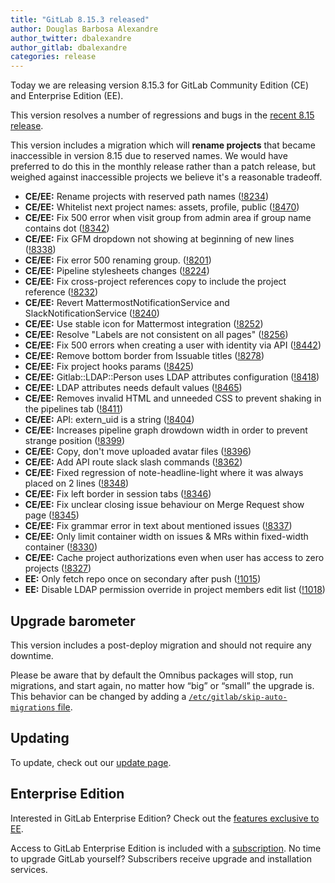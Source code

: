 ```yaml
---
title: "GitLab 8.15.3 released"
author: Douglas Barbosa Alexandre
author_twitter: dbalexandre
author_gitlab: dbalexandre
categories: release
---
```


Today we are releasing version 8.15.3 for GitLab Community Edition (CE) and
Enterprise Edition (EE).

This version resolves a number of regressions and bugs in the [recent 8.15
release](/2016/12/22/gitlab-8-15-released).

This version includes a migration which will **rename projects** that became
inaccessible in version 8.15 due to reserved names. We would have preferred
to do this in the monthly release rather than a patch release, but weighed
against inaccessible projects we believe it's a reasonable tradeoff.

<!-- more -->

- **CE/EE:** Rename projects with reserved path names ([!8234])
- **CE/EE:** Whitelist next project names: assets, profile, public ([!8470])
- **CE/EE:** Fix 500 error when visit group from admin area if group name contains dot ([!8342])
- **CE/EE:** Fix GFM dropdown not showing at beginning of new lines ([!8338])
- **CE/EE:** Fix error 500 renaming group. ([!8201])
- **CE/EE:** Pipeline stylesheets changes ([!8224])
- **CE/EE:** Fix cross-project references copy to include the project reference ([!8232])
- **CE/EE:** Revert MattermostNotificationService and SlackNotificationService ([!8240])
- **CE/EE:** Use stable icon for Mattermost integration ([!8252])
- **CE/EE:** Resolve "Labels are not consistent on all pages" ([!8256])
- **CE/EE:** Fix 500 errors when creating a user with identity via API ([!8442])
- **CE/EE:** Remove bottom border from Issuable titles ([!8278])
- **CE/EE:** Fix project hooks params ([!8425])
- **CE/EE:** Gitlab::LDAP::Person uses LDAP attributes configuration ([!8418])
- **CE/EE:** LDAP attributes needs default values ([!8465])
- **CE/EE:** Removes invalid HTML and unneeded CSS to prevent shaking in the pipelines tab ([!8411])
- **CE/EE:** API: extern_uid is a string ([!8404])
- **CE/EE:** Increases pipeline graph drowdown width in order to prevent strange position ([!8399])
- **CE/EE:** Copy, don't move uploaded avatar files ([!8396])
- **CE/EE:** Add API route slack slash commands ([!8362])
- **CE/EE:** Fixed regression of note-headline-light where it was always placed on 2 lines ([!8348])
- **CE/EE:** Fix left border in session tabs ([!8346])
- **CE/EE:** Fix unclear closing issue behaviour on Merge Request show page ([!8345])
- **CE/EE:** Fix grammar error in text about mentioned issues ([!8337])
- **CE/EE:** Only limit container width on issues & MRs within fixed-width container ([!8330])
- **CE/EE:** Cache project authorizations even when user has access to zero projects ([!8327])
- **EE:** Only fetch repo once on secondary after push ([!1015])
- **EE:** Disable LDAP permission override in project members edit list ([!1018])

[!8234]: https://gitlab.com/gitlab-org/gitlab-ce/merge_requests/8234
[!8470]: https://gitlab.com/gitlab-org/gitlab-ce/merge_requests/8470
[!8342]: https://gitlab.com/gitlab-org/gitlab-ce/merge_requests/8342
[!8338]: https://gitlab.com/gitlab-org/gitlab-ce/merge_requests/8338
[!8201]: https://gitlab.com/gitlab-org/gitlab-ce/merge_requests/8201
[!8224]: https://gitlab.com/gitlab-org/gitlab-ce/merge_requests/8224
[!8232]: https://gitlab.com/gitlab-org/gitlab-ce/merge_requests/8232
[!8465]: https://gitlab.com/gitlab-org/gitlab-ce/merge_requests/8465
[!8240]: https://gitlab.com/gitlab-org/gitlab-ce/merge_requests/8240
[!8442]: https://gitlab.com/gitlab-org/gitlab-ce/merge_requests/8442
[!8252]: https://gitlab.com/gitlab-org/gitlab-ce/merge_requests/8252
[!8256]: https://gitlab.com/gitlab-org/gitlab-ce/merge_requests/8256
[!8278]: https://gitlab.com/gitlab-org/gitlab-ce/merge_requests/8278
[!8425]: https://gitlab.com/gitlab-org/gitlab-ce/merge_requests/8425
[!8418]: https://gitlab.com/gitlab-org/gitlab-ce/merge_requests/8418
[!8411]: https://gitlab.com/gitlab-org/gitlab-ce/merge_requests/8411
[!8404]: https://gitlab.com/gitlab-org/gitlab-ce/merge_requests/8404
[!8399]: https://gitlab.com/gitlab-org/gitlab-ce/merge_requests/8399
[!8396]: https://gitlab.com/gitlab-org/gitlab-ce/merge_requests/8396
[!8362]: https://gitlab.com/gitlab-org/gitlab-ce/merge_requests/8362
[!8348]: https://gitlab.com/gitlab-org/gitlab-ce/merge_requests/8348
[!8346]: https://gitlab.com/gitlab-org/gitlab-ce/merge_requests/8346
[!8345]: https://gitlab.com/gitlab-org/gitlab-ce/merge_requests/8345
[!8337]: https://gitlab.com/gitlab-org/gitlab-ce/merge_requests/8337
[!8330]: https://gitlab.com/gitlab-org/gitlab-ce/merge_requests/8330
[!8327]: https://gitlab.com/gitlab-org/gitlab-ce/merge_requests/8327
[!1015]: https://gitlab.com/gitlab-org/gitlab-ee/merge_requests/1015
[!1018]: https://gitlab.com/gitlab-org/gitlab-ee/merge_requests/1018

## Upgrade barometer

This version includes a post-deploy migration and should not require
any downtime.

Please be aware that by default the Omnibus packages will stop, run migrations,
and start again, no matter how “big” or “small” the upgrade is. This behavior
can be changed by adding a [`/etc/gitlab/skip-auto-migrations`
file](http://doc.gitlab.com/omnibus/update/README.html).

## Updating

To update, check out our [update page](https://about.gitlab.com/update/).

## Enterprise Edition

Interested in GitLab Enterprise Edition? Check out the [features exclusive to
EE](https://about.gitlab.com/features/#enterprise).

Access to GitLab Enterprise Edition is included with a [subscription](https://about.gitlab.com/pricing/).
No time to upgrade GitLab yourself? Subscribers receive upgrade and installation
services.
